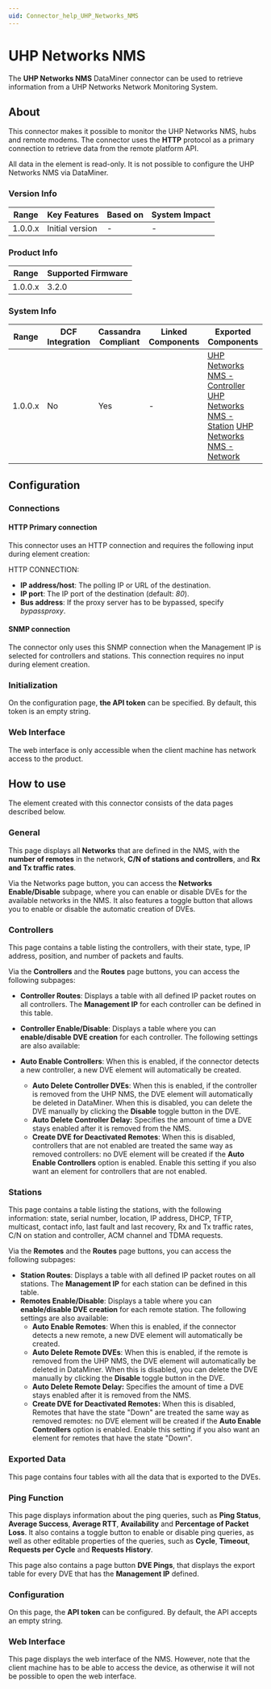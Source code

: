 ```yaml
---
uid: Connector_help_UHP_Networks_NMS
---
```


# UHP Networks NMS

The **UHP Networks NMS** DataMiner connector can be used to retrieve information from a UHP Networks Network Monitoring System.

## About

This connector makes it possible to monitor the UHP Networks NMS, hubs and remote modems. The connector uses the **HTTP** protocol as a primary connection to retrieve data from the remote platform API.

All data in the element is read-only. It is not possible to configure the UHP Networks NMS via DataMiner.

### Version Info

| **Range** | **Key Features** | **Based on** | **System Impact** |
|-----------|------------------|--------------|-------------------|
| 1.0.0.x   | Initial version  | \-           | \-                |

### Product Info

| **Range** | **Supported Firmware** |
|-----------|------------------------|
| 1.0.0.x   | 3.2.0                  |

### System Info

| **Range** | **DCF Integration** | **Cassandra Compliant** | **Linked Components** | **Exported Components**                                                                                                                                                                                                                                              |
|-----------|---------------------|-------------------------|-----------------------|----------------------------------------------------------------------------------------------------------------------------------------------------------------------------------------------------------------------------------------------------------------------|
| 1.0.0.x   | No                  | Yes                     | \-                    | [UHP Networks NMS - Controller](/Driver%20Help/UHP%20Networks%20NMS%20-%20Controller.aspx) [UHP Networks NMS - Station](/Driver%20Help/UHP%20Networks%20NMS%20-%20Station.aspx) [UHP Networks NMS - Network](xref:Connector_help_UHP_Networks_NMS_-_Network) |

## Configuration

### Connections

#### HTTP Primary connection

This connector uses an HTTP connection and requires the following input during element creation:

HTTP CONNECTION:

- **IP address/host**: The polling IP or URL of the destination.
- **IP port**: The IP port of the destination (default: *80*).
- **Bus address**: If the proxy server has to be bypassed, specify *bypassproxy*.

#### SNMP connection

The connector only uses this SNMP connection when the Management IP is selected for controllers and stations. This connection requires no input during element creation.

### Initialization

On the configuration page, **the API token** can be specified. By default, this token is an empty string.

### Web Interface

The web interface is only accessible when the client machine has network access to the product.

## How to use

The element created with this connector consists of the data pages described below.

### General

This page displays all **Networks** that are defined in the NMS, with the **number of remotes** in the network, **C/N of stations and controllers**, and **Rx and Tx traffic** **rates**.

Via the Networks page button, you can access the **Networks Enable/Disable** subpage, where you can enable or disable DVEs for the available networks in the NMS.
It also features a toggle button that allows you to enable or disable the automatic creation of DVEs.

### Controllers

This page contains a table listing the controllers, with their state, type, IP address, position, and number of packets and faults.

Via the **Controllers** and the **Routes** page buttons, you can access the following subpages:

- **Controller Routes**: Displays a table with all defined IP packet routes on all controllers. The **Management IP** for each controller can be defined in this table.

- **Controller Enable/Disable**: Displays a table where you can **enable/disable DVE creation** for each controller. The following settings are also available:

- **Auto Enable Controllers**: When this is enabled, if the connector detects a new controller, a new DVE element will automatically be created.
  - **Auto Delete Controller DVEs**: When this is enabled, if the controller is removed from the UHP NMS, the DVE element will automatically be deleted in DataMiner. When this is disabled, you can delete the DVE manually by clicking the **Disable** toggle button in the DVE.
  - **Auto Delete Controller Delay:** Specifies the amount of time a DVE stays enabled after it is removed from the NMS.
  - **Create DVE for Deactivated Remotes**: When this is disabled, controllers that are not enabled are treated the same way as removed controllers: no DVE element will be created if the **Auto Enable Controllers** option is enabled. Enable this setting if you also want an element for controllers that are not enabled.

### Stations

This page contains a table listing the stations, with the following information: state, serial number, location, IP address, DHCP, TFTP, multicast, contact info, last fault and last recovery, Rx and Tx traffic rates, C/N on station and controller, ACM channel and TDMA requests.

Via the **Remotes** and the **Routes** page buttons, you can access the following subpages:

- **Station Routes**: Displays a table with all defined IP packet routes on all stations. The **Management IP** for each station can be defined in this table.
- **Remotes Enable/Disable**: Displays a table where you can **enable/disable DVE creation** for each remote station. The following settings are also available:
  - **Auto Enable Remotes**: When this is enabled, if the connector detects a new remote, a new DVE element will automatically be created.
  - **Auto Delete Remote DVEs**: When this is enabled, if the remote is removed from the UHP NMS, the DVE element will automatically be deleted in DataMiner. When this is disabled, you can delete the DVE manually by clicking the **Disable** toggle button in the DVE.
  - **Auto Delete Remote Delay:** Specifies the amount of time a DVE stays enabled after it is removed from the NMS.
  - **Create DVE for Deactivated Remotes:** When this is disabled, Remotes that have the state "Down" are treated the same way as removed remotes: no DVE element will be created if the **Auto Enable Controllers** option is enabled. Enable this setting if you also want an element for remotes that have the state "Down".

### Exported Data

This page contains four tables with all the data that is exported to the DVEs.

### Ping Function

This page displays information about the ping queries, such as **Ping Status**, **Average Success**, **Average RTT**, **Availability** and **Percentage of Packet Loss**. It also contains a toggle button to enable or disable ping queries, as well as other editable properties of the queries, such as **Cycle**, **Timeout**, **Requests per Cycle** and **Requests History**.

This page also contains a page button **DVE Pings**, that displays the export table for every DVE that has the **Management IP** defined.

### Configuration

On this page, the **API token** can be configured. By default, the API accepts an empty string.

### Web Interface

This page displays the web interface of the NMS. However, note that the client machine has to be able to access the device, as otherwise it will not be possible to open the web interface.

